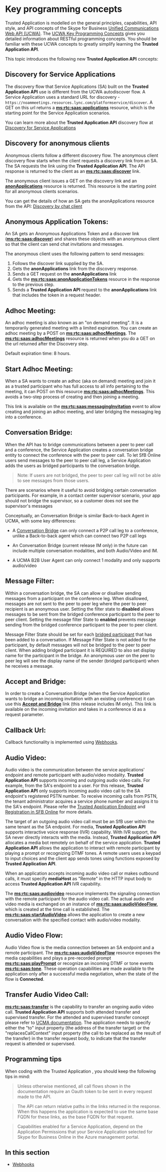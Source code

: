 # Key programming concepts

Trusted Application is modelled on the general principles, capabilities, API style, and API concepts of the Skype for Business [Unified Communications Web API (UCWA)](https://ucwa.skype.com). The [UCWA Key Programming Concepts](https://ucwa.skype.com/documentation/key-programming-concepts) gives you 
detailed information about RESTful programming concepts. You should be familiar with these UCWA concepts to greatly simplify learning the **Trusted Application API**.

This topic introduces the following new **Trusted Application API** concepts:


## Discovery for Service Applications

The discovery flow that Service Applications (SA) built on the **Trusted Application API** use is different from the UCWA autodiscover flow. A Service Application uses a standard URL for discovery - `https://noammeetings.resources.lync.com/platformservice/discover`.
A GET on this url returns a **[ms:rtc:saas:applications](http://trustedappapi.azurewebsites.net/Resources/ms_rtc_saas_applications.html)** resource, which is the starting point for the Service Application scenarios.

You can learn more about the **Trusted Application API** discovery flow at [Discovery for Service Applications](./DiscoveryForServiceApplications.md)

## Discovery for anonymous clients

Anonymous clients follow a different discovery flow. The anonymous client discovery flow starts when the client requests a discovery link from an SA. The SA requests the link using the **Trusted Application API**. The API response is returned to the client as an [**ms:rtc:saas:discover**](http://trustedappapi.azurewebsites.net/Resources/ms_rtc_saas_discover.html) link. 

The anonymous client issues a GET on the discovery link and an **[anonApplications](http://trustedappapi.azurewebsites.net/Resources/anonApplications.html)** resource is returned. This resource is the starting point for all anonymous clients scenarios.

You can get the details of how an SA gets the  anonApplications resource from the API: [Discovery by chat client](./DiscoveryChatClient.md)



## Anonymous Application Tokens:
An SA gets an Anonymous Applications Token and a discover link ([**ms:rtc:saas:discover**](http://trustedappapi.azurewebsites.net/Resources/ms_rtc_saas_discover.html)) and shares these objects with an anonymous client so that the client can send chat invitations and messages.

The anonymous client uses the following pattern to send messages:

1. Follows the discover link supplied by the SA.
1. Gets the **anonApplications** link from the discovery response.
1. Sends a GET request on the **anonApplications** link
1. Gets the [**ms:rtc:saas:anonApplicationTokens**](http://trustedappapi.azurewebsites.net/Resources/ms_rtc_saas_anonApplicationTokens.html) resource in the response to the previous step.
1. Sends a **Trusted Application API** request to the **anonApplications** link that includes the token in a request header.


## Adhoc Meeting:

An adhoc meeting is also known as an "on demand meeting". It is a temporarily generated meeting with a limited expiration.  You can create an adhoc meeting by a POST on [**ms:rtc:saas:adhocMeetings**](http://trustedappapi.azurewebsites.net/Resources/ms_rtc_saas_adhocMeetings.html). 
The [**ms:rtc:saas:adhocMeetings**](http://trustedappapi.azurewebsites.net/Resources/ms_rtc_saas_adhocMeetings.html) resource is returned when you do a GET on the url returned after the Discovery step.

Default expiration time: 8 hours.  


## Start Adhoc Meeting:

When a SA wants to create an adhoc (aka on demand) meeting and join it as a trusted participant who has full access to all info pertaining to the meeting, it can POST on this resource [**ms:rtc:saas:adhocMeetings**](http://trustedappapi.azurewebsites.net/Resources/ms_rtc_saas_adhocMeetings.html). This avoids a two-step process of creating and then joining a meeting.

This link is available on the [**ms:rtc:saas:messagingInvitation**](http://trustedappapi.azurewebsites.net/Resources/ms_rtc_saas_messagingInvitation.html) event to allow creating and joining an adhoc meeting, and later bridging the messaging leg into a conference.



## Conversation Bridge:

When the API has to bridge communications between a peer to peer call and a conference, the Service Application creates a conversation bridge entity to connect the conference with the peer to peer call.  To let SfB Online users send messages to the peer to peer call leg, a Service Application adds the users as bridged participants to the conversation bridge. 

>Note: If users are not bridged, the peer to peer call leg will not be able to see messages from those users. 

There are scenarios where it useful to avoid bridging certain conversation participants. For example, in a contact center supervisor scenario, your app should not bridge the supervisor, so a customer does not see the supervisor's messages


Conceptually, an Conversation Bridge is similar Back-to-back Agent in UCMA, with some key differences:

- A [Conversation Bridge](http://trustedappapi.azurewebsites.net/Resources/ms_rtc_saas_conversationBridge.html) can only connect a P2P call leg to a conference, unlike a Back-to-back agent which can connect two P2P call legs

- An Conversation Bridge (current release IM only) in the future can include multiple conversation modalities, and both Audio/Video and IM.

- A UCMA B2B User Agent can only connect 1 modality and only supports audio/video


## Message Filter:

Within a conversation bridge, the SA can allow or disallow sending messages from a participant on the conference leg. When disallowed, messages are not sent to the peer to peer leg where the peer to peer recipient is an anonymous user. Setting the filter state to **disabled** allows messages to be sent from the bridged conference participant to the peer to peer client.  Setting the message filter State to **enabled** prevents message sending from the bridged conference participant to the peer to peer client.  

Message Filter State should be set for each [bridged participant](http://trustedappapi.azurewebsites.net/Resources/ms_rtc_saas_bridgedParticipants.html) that has been added to a conversation.  If Message Filter State is not added for the participant, by default messages will not be bridged to the peer to peer client. When adding bridged participant it is REQUIRED to also set display name for the participant in the bridge.  An anonymous user on the peer to peer leg will see the display name of the sender (bridged participant) when he receives a message.



## Accept and Bridge:

In order to create a Conversation Bridge (when the Service Application wants to bridge an incoming invitation with an existing conference) it can use this [**Accept and Bridge**](http://trustedappapi.azurewebsites.net/Resources/ms_rtc_saas_acceptAndBridge.html) link (this release includes IM only). This link is available on the incoming invitation and takes in a conference id as a request parameter.



## Callback Url:

Callback functionality is implemented using [Webhooks](./Webhooks.md). 


## Audio Video:
Audio video is the communication between the service applications' endpoint and remote participant with audio/video modality. **Trusted Application API** supports incoming
 and outgoing audio video calls. For example, from the SA's endpoint to a user. For this release, **Trusted Application API** only supports incoming audio video call to 
the SA endpoint's registered PSTN number. To receive incoming calls from PSTN, the tenant administrator acquires a service phone number and assigns it to the SA's endpoint.
Please refer the [Trusted Application Endpoint](./TrustedApplicationEndpoint.md) and [Registration in SFB Online](./SfBRegistration.md) for more details. 

The target of an outgoing audio video call must be an SfB user within the same tenant as the SA endpoint. 
For media, **Trusted Application API** supports interactive voice response (IVR) capability. With IVR support, the SA never directly 
interacts with the media. Instead, **Trusted Application API** allocates a media bot remotely on behalf of the
service application. **Trusted Application API** allows the application to interact with remote participant by playing a prompt or recognizing DTMF tones. A remote users uses a keypad to input choices and the client app sends tones using functions exposed by **Trusted Application API**. 

When an application accepts incoming audio video call or makes outbound calls, it must specify **mediaHost** as "Remote"
in the HTTP input body to access **Trusted Application API** IVR capability. 

The **[ms:rtc:saas:audiovideo](http://trustedappapi.azurewebsites.net/Resources/ms_rtc_saas_audioVideo.html)** resource implements the signaling connection with the remote participant for the audio video call. The actual audio and video media is exchanged on an instance of **[ms:rtc:saas:audioVideoFlow](http://trustedappapi.azurewebsites.net/Resources/ms_rtc_saas_audioVideoFlow.html)**, which is created at the time call is established.
The **[ms:rtc:saas:startAudioVideo](http://trustedappapi.azurewebsites.net/Resources/ms_rtc_saas_startAudioVideo.html)** allows the application to create a new conversation with the specified contact with audio/video modality.

## Audio Video Flow:

Audio Video flow is the media connection between an SA endpoint and a remote participant. The **[ms:rtc:saas:audioVideoFlow](http://trustedappapi.azurewebsites.net/Resources/ms_rtc_saas_audioVideoFlow.html)** resource exposes the media capabilities and 
plays a pre-recorded prompt **[ms:rtc:saas:playPrompt](http://trustedappapi.azurewebsites.net/Resources/ms_rtc_saas_playPrompt.html)** or recognize an incoming DTMF or tone events **[ms:rtc:saas:tone](http://trustedappapi.azurewebsites.net/Resources/ms_rtc_saas_tone.html)**. 
These operation capabilities are made available to the application only after a successful media negotiation, 
when the state of the flow is **Connected**.

## Transfer Audio Video Call:

**[ms:rtc:saas:transfer](http://trustedappapi.azurewebsites.net/Resources/ms_rtc_saas_transfer.html)** is the capability to transfer an ongoing audio video call. **Trusted Application API** supports both attended
transfer and supervised transfer. For the attended and supervised transfer concept please refer to 
[UCMA documentation](https://msdn.microsoft.com/en-us/library/office/hh347347.aspx). The application needs to specify either the "to" input property 
(the address of the transfer target) or the "replacesCallContext" input property (the call to be replaced as the result of the transfer) in the transfer request body, 
to indicate that the transfer request is attended or supervised.


## Programming tips

When coding with the Trusted Application , you should keep the following tips in mind:

>Unless otherwise mentioned, all call flows shown in the documentation require an Oauth token to be sent in every request made to the API.

>The API can return relative paths in the links returned in the response. When this happens the application is expected to use the same base FQDN for these links, as the base FQDN for that request.

>Capabilities enabled for a Service Application, depend on the Application Permissions that your Service Application selected for Skype for Business Online in the Azure management portal.

## In this section

- [Webhooks](./Webhooks.md) 

